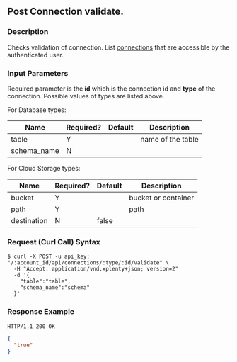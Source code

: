 ## Post Connection validate.

### Description
Checks validation of connection.
List [connections](https://github.com/xplenty/xplenty-api-doc-v2/blob/master/resources/connection.md) that are accessible by the authenticated user.

### Input Parameters
Required parameter is the **id** which is the connection id and **type** of the connection. Possible values of types are listed above.

For Database types:

|Name|Required?|Default|Description|
|----|---------|-------|-----------|
table|Y| |name of the table
schema_name|N| |

For Cloud Storage types:

|Name|Required?|Default|Description|
|----|---------|-------|-----------|
bucket|Y| |bucket or container
path|Y| |path
destination|N|false|


### Request (Curl Call) Syntax
```shell
$ curl -X POST -u api_key: "/:account_id/api/connections/:type/:id/validate" \
  -H "Accept: application/vnd.xplenty+json; version=2"
  -d '{
    "table":"table",
    "schema_name":"schema"
  }'
```

### Response Example
```HTTP
HTTP/1.1 200 OK
```

```json
{
  "true"
}
